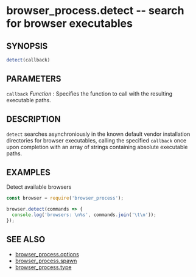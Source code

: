 # browser_process.detect -- search for browser executables

## SYNOPSIS

```js
detect(callback)
```

## PARAMETERS

`callback` *Function*
:   Specifies the function to call with the resulting executable paths.

## DESCRIPTION

`detect` searches asynchroniously in the known default vendor installation
directories for browser executables, calling the specified `callback` once
upon completion with an array of strings containing absolute executable paths.

## EXAMPLES

Detect available browsers

```js
const browser = require('browser_process');

browser.detect(commands => {
  console.log('browsers: \n%s', commands.join('\t\n'));
});
```

## SEE ALSO

- [browser_process.options](browser_process.options.3.md)
- [browser_process.spawn](browser_process.spawn.3.md)
- [browser_process.type](browser_process.type.3.md)
